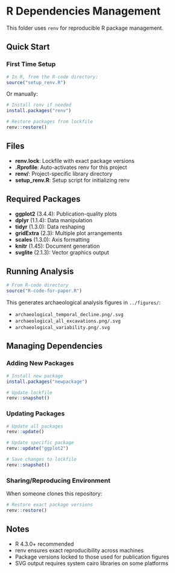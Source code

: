 # R Dependencies Management

This folder uses `renv` for reproducible R package management.

## Quick Start

### First Time Setup
```r
# In R, from the R-code directory:
source("setup_renv.R")
```

Or manually:
```r
# Install renv if needed
install.packages("renv")

# Restore packages from lockfile
renv::restore()
```

## Files

- **renv.lock**: Lockfile with exact package versions
- **.Rprofile**: Auto-activates renv for this project
- **renv/**: Project-specific library directory
- **setup_renv.R**: Setup script for initializing renv

## Required Packages

- **ggplot2** (3.4.4): Publication-quality plots
- **dplyr** (1.1.4): Data manipulation
- **tidyr** (1.3.0): Data reshaping
- **gridExtra** (2.3): Multiple plot arrangements
- **scales** (1.3.0): Axis formatting
- **knitr** (1.45): Document generation
- **svglite** (2.1.3): Vector graphics output

## Running Analysis

```r
# From R-code directory
source("R-code-for-paper.R")
```

This generates archaeological analysis figures in `../figures/`:
- `archaeological_temporal_decline.png/.svg`
- `archaeological_all_excavations.png/.svg`
- `archaeological_variability.png/.svg`

## Managing Dependencies

### Adding New Packages
```r
# Install new package
install.packages("newpackage")

# Update lockfile
renv::snapshot()
```

### Updating Packages
```r
# Update all packages
renv::update()

# Update specific package
renv::update("ggplot2")

# Save changes to lockfile
renv::snapshot()
```

### Sharing/Reproducing Environment
When someone clones this repository:
```r
# Restore exact package versions
renv::restore()
```

## Notes

- R 4.3.0+ recommended
- renv ensures exact reproducibility across machines
- Package versions locked to those used for publication figures
- SVG output requires system cairo libraries on some platforms